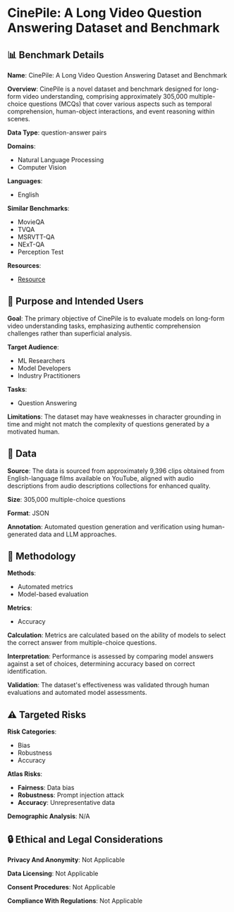 # CinePile: A Long Video Question Answering Dataset and Benchmark

## 📊 Benchmark Details

**Name**: CinePile: A Long Video Question Answering Dataset and Benchmark

**Overview**: CinePile is a novel dataset and benchmark designed for long-form video understanding, comprising approximately 305,000 multiple-choice questions (MCQs) that cover various aspects such as temporal comprehension, human-object interactions, and event reasoning within scenes.

**Data Type**: question-answer pairs

**Domains**:
- Natural Language Processing
- Computer Vision

**Languages**:
- English

**Similar Benchmarks**:
- MovieQA
- TVQA
- MSRVTT-QA
- NExT-QA
- Perception Test

**Resources**:
- [Resource](https://hf.co/datasets/tomg-group-umd/cinepile)

## 🎯 Purpose and Intended Users

**Goal**: The primary objective of CinePile is to evaluate models on long-form video understanding tasks, emphasizing authentic comprehension challenges rather than superficial analysis.

**Target Audience**:
- ML Researchers
- Model Developers
- Industry Practitioners

**Tasks**:
- Question Answering

**Limitations**: The dataset may have weaknesses in character grounding in time and might not match the complexity of questions generated by a motivated human.

## 💾 Data

**Source**: The data is sourced from approximately 9,396 clips obtained from English-language films available on YouTube, aligned with audio descriptions from audio descriptions collections for enhanced quality.

**Size**: 305,000 multiple-choice questions

**Format**: JSON

**Annotation**: Automated question generation and verification using human-generated data and LLM approaches.

## 🔬 Methodology

**Methods**:
- Automated metrics
- Model-based evaluation

**Metrics**:
- Accuracy

**Calculation**: Metrics are calculated based on the ability of models to select the correct answer from multiple-choice questions.

**Interpretation**: Performance is assessed by comparing model answers against a set of choices, determining accuracy based on correct identification.

**Validation**: The dataset's effectiveness was validated through human evaluations and automated model assessments.

## ⚠️ Targeted Risks

**Risk Categories**:
- Bias
- Robustness
- Accuracy

**Atlas Risks**:
- **Fairness**: Data bias
- **Robustness**: Prompt injection attack
- **Accuracy**: Unrepresentative data

**Demographic Analysis**: N/A

## 🔒 Ethical and Legal Considerations

**Privacy And Anonymity**: Not Applicable

**Data Licensing**: Not Applicable

**Consent Procedures**: Not Applicable

**Compliance With Regulations**: Not Applicable
